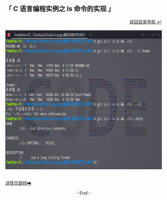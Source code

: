 ## 「 C 语言编程实例之 ls 命令的实现 」

<div align="right">
    <a href="https://github.com/fmw666/Linux#-目录导航">返回目录导航 ↩</a>
</div>

<br>
<div align="center">
    <img src="https://github.com/fmw666/Linux/blob/master/gcc%E7%BC%96%E7%A8%8B/%E6%9E%81%E8%87%B4%E4%BB%BF%E5%86%99ls%E5%91%BD%E4%BB%A4/show.jpg" height="450">
</div>

<br>

[详情页跳转➡](https://github.com/fmw666/Linux/tree/master/gcc%E7%BC%96%E7%A8%8B/%E6%9E%81%E8%87%B4%E4%BB%BF%E5%86%99ls%E5%91%BD%E4%BB%A4#-%E6%9E%81%E8%87%B4%E4%BB%BF%E5%86%99-linux%E7%BB%88%E7%AB%AF%E4%B8%8B-ls%E5%91%BD%E4%BB%A4)

<div align="center">
    - End -
</div>